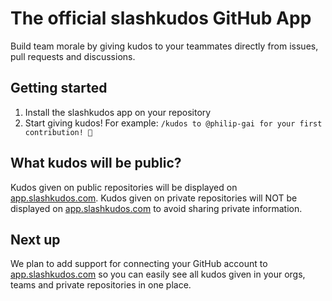 # The official slashkudos GitHub App

Build team morale by giving kudos to your teammates directly from issues, pull requests and discussions.

## Getting started

1. Install the slashkudos app on your repository
2. Start giving kudos! For example: `/kudos to @philip-gai for your first contribution! 🎉`

## What kudos will be public?

Kudos given on public repositories will be displayed on [app.slashkudos.com]. Kudos given on private repositories will NOT be displayed on [app.slashkudos.com] to avoid sharing private information.

## Next up

We plan to add support for connecting your GitHub account to [app.slashkudos.com] so you can easily see all kudos given in your orgs, teams and private repositories in one place.

<!-- Links -->
[app.slashkudos.com]: https://app.slashkudos.com/
